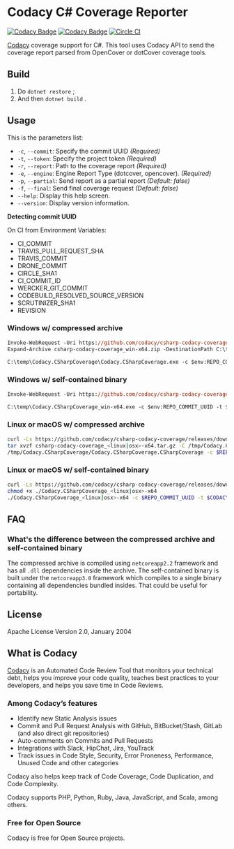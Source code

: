# Codacy C# Coverage Reporter

[![Codacy Badge](https://api.codacy.com/project/badge/grade/62d12b85e3ea42e080d9a3c3dfa7a5bf)](https://www.codacy.com/app/Codacy/csharp-codacy-coverage)
[![Codacy Badge](https://api.codacy.com/project/badge/coverage/62d12b85e3ea42e080d9a3c3dfa7a5bf)](https://www.codacy.com/app/Codacy/csharp-codacy-coverage)
[![Circle CI](https://circleci.com/gh/codacy/csharp-codacy-coverage.svg?style=shield)](https://circleci.com/gh/codacy/csharp-codacy-coverage)

[Codacy](https://codacy.com/) coverage support for C#. This tool uses Codacy API to send the coverage report parsed from OpenCover or dotCover coverage tools.

## Build

1. Do `dotnet restore` ;
2. And then `dotnet build` .

## Usage

This is the parameters list:

- `-c`, `--commit`: Specify the commit UUID _(Required)_
- `-t`, `--token`: Specify the project token _(Required)_
- `-r`, `--report`: Path to the coverage report _(Required)_
- `-e`, `--engine`: Engine Report Type (dotcover, opencover). _(Required)_
- `-p`, `--partial`: Send report as a partial report _(Default: false)_
- `-f`, `--final`: Send final coverage request _(Default: false)_
- `--help`: Display this help screen.
- `--version`: Display version information.

**Detecting commit UUID**

On CI from Environment Variables:

* CI_COMMIT
* TRAVIS_PULL_REQUEST_SHA
* TRAVIS_COMMIT
* DRONE_COMMIT
* CIRCLE_SHA1
* CI_COMMIT_ID
* WERCKER_GIT_COMMIT
* CODEBUILD_RESOLVED_SOURCE_VERSION
* SCRUTINIZER_SHA1
* REVISION

### Windows w/ compressed archive

```ps
Invoke-WebRequest -Uri https://github.com/codacy/csharp-codacy-coverage/releases/download/$env:CODACY_COVERAGE_VERSION/csharp-codacy-coverage_win-x64.zip -OutFile csharp-codacy-coverage_win-x64.zip
Expand-Archive csharp-codacy-coverage_win-x64.zip -DestinationPath C:\temp\Codacy.CSharpCoverage\

C:\temp\Codacy.CSharpCoverage\Codacy.CSharpCoverage.exe -c $env:REPO_COMMIT_UUID -t $env:CODACY_PROJECT_TOKEN -r coverage.xml -e opencover
```

### Windows w/ self-contained binary

```ps
Invoke-WebRequest -Uri https://github.com/codacy/csharp-codacy-coverage/releases/download/$env:CODACY_COVERAGE_VERSION/Codacy.CSharpCoverage_win-x64.exe -OutFile C:\temp\Codacy.CSharpCoverage_win-x64.exe

C:\temp\Codacy.CSharpCoverage_win-x64.exe -c $env:REPO_COMMIT_UUID -t $env:CODACY_PROJECT_TOKEN -r MyProject_coverage.xml -e opencover
```

### Linux or macOS w/ compressed archive

```bash
curl -Ls https://github.com/codacy/csharp-codacy-coverage/releases/download/$CODACY_COVERAGE_VERSION/csharp-codacy-coverage_<linux|osx>-x64.tar.gz --output csharp-codacy-coverage_<linux|osx>-x64.tar.gz
tar xvzf csharp-codacy-coverage_<linux|osx>-x64.tar.gz -C /tmp/Codacy.CSharpCoverage/
/tmp/Codacy.CSharpCoverage/Codacy.CSharpCoverage.CSharpCoverage -c $REPO_COMMIT_UUID -t $CODACY_PROJECT_TOKEN -r MyProject_coverage.xml -e opencover
```

### Linux or macOS w/ self-contained binary

```bash
curl -Ls https://github.com/codacy/csharp-codacy-coverage/releases/download/$CODACY_COVERAGE_VERSION/Codacy.CSharpCoverage_<linux|osx>-x64 --output Codacy.CSharpCoverage_<linux|osx>-x64
chmod +x ./Codacy.CSharpCoverage_<linux|osx>-x64
./Codacy.CSharpCoverage_<linux|osx>-x64 -c $REPO_COMMIT_UUID -t $CODACY_PROJECT_TOKEN -r MyProject_coverage.xml -e opencover
```

## FAQ

### What's the difference between the compressed archive and self-contained binary

The compressed archive is compiled using `netcoreapp2.2` framework and has all
`.dll` dependencies inside the archive. The self-contained binary is built under
the `netcoreapp3.0` framework which compiles to a single binary containing all
dependencies bundled insides. That could be useful for portability.

## License

Apache License Version 2.0, January 2004

## What is Codacy

[Codacy](https://www.codacy.com/) is an Automated Code Review Tool that monitors your technical debt, helps you improve your code quality, teaches best practices to your developers, and helps you save time in Code Reviews.

### Among Codacy’s features

- Identify new Static Analysis issues
- Commit and Pull Request Analysis with GitHub, BitBucket/Stash, GitLab (and also direct git repositories)
- Auto-comments on Commits and Pull Requests
- Integrations with Slack, HipChat, Jira, YouTrack
- Track issues in Code Style, Security, Error Proneness, Performance, Unused Code and other categories

Codacy also helps keep track of Code Coverage, Code Duplication, and Code Complexity.

Codacy supports PHP, Python, Ruby, Java, JavaScript, and Scala, among others.

### Free for Open Source

Codacy is free for Open Source projects.
